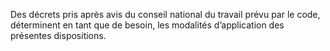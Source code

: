 Des décrets pris après avis du conseil national du travail prévu par le code, déterminent en tant que de besoin, les modalités d’application des présentes dispositions.